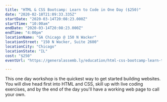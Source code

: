 ```yaml
---
title: "HTML & CSS Bootcamp: Learn to Code in One Day ($250)"
date: "2020-02-18T21:09:33.335Z"
startDate: "2020-03-14T20:08:23.000Z"
startTime: "10:00am"
endDate: "2020-03-14T20:08:23.000Z"
endTime: "4:00pm"
locationName: "GA Chicago @ 150 N Wacker"
locationStreet: "150 N Wacker, Suite 2600"
locationCity: "Chicago"
locationState: "IL"
cost: "$250"
eventUrl: "https://generalassemb.ly/education/html-css-bootcamp-learn-to-code-in-one-day/chicago/96009"

---
```


This one day workshop is the quickest way to get started building websites. You will dive head first into HTML and CSS, skill up with live coding exercises, and by the end of the day you'll have a working web page to call your own.

